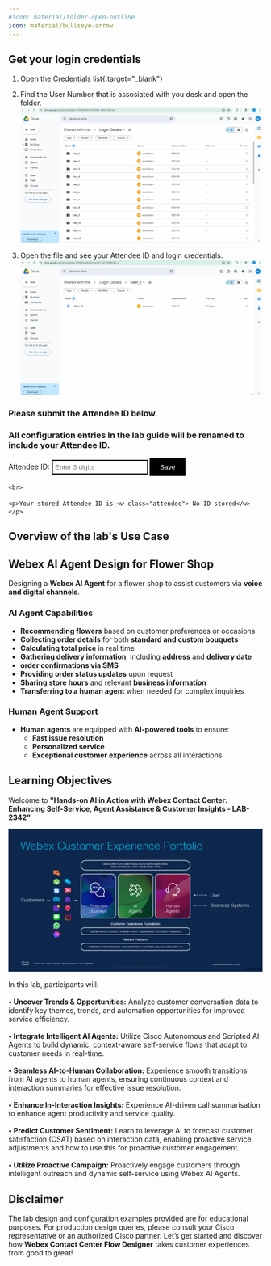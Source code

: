 ```yaml
---
#icon: material/folder-open-outline
icon: material/bullseye-arrow
---
```


## Get your login credentials

1. Open the [Credentials list](https://drive.google.com/drive/folders/1-fSiOtHiYdOO7QlSNkh-1Woz-O6ErUei?usp=sharing){:target="_blank"}

2. Find the User Number that is assosiated with you desk and open the folder.
    ![Profiles](../graphics/Lab1_AI_Agent/10.1.gif) 

3. Open the file and see your Attendee ID and login credentials. 
    ![Profiles](../graphics/Lab1_AI_Agent/10.2.gif) 
<style>
    /* Style for the button */
    button {
        background-color: black;
        color: white;
        border: none;
        padding: 10px 20px;
        cursor: pointer;
    }

    /* Style for the input element */
    input[type="text"] {
        border: 2px solid black;
        padding: 5px;
    }
</style>

<!-- Markdown content with embedded HTML -->
<div>
    <h3><b>Please submit the Attendee ID below.</b></h3> 
    <h3>All configuration entries in the lab guide will be renamed to include your Attendee ID.</h3>
    <form id="info">
        <label for="attendee">Attendee ID:</label>
        <input type="text" id="attendee" name="attendee" placeholder="Enter 3 digits" required>
        <button onclick="setValues()">Save</button>
    </form>

    <br>

    <p>Your stored Attendee ID is:<w class="attendee"> No ID stored</w></p>
</div>

## Overview of the lab's Use Case 

## Webex AI Agent Design for Flower Shop

Designing a **Webex AI Agent** for a flower shop to assist customers via **voice and digital channels**.

### AI Agent Capabilities

- **Recommending flowers** based on customer preferences or occasions  
- **Collecting order details** for both **standard and custom bouquets**  
- **Calculating total price** in real time  
- **Gathering delivery information**, including **address** and **delivery date**  
- **order confirmations via SMS**  
- **Providing order status updates** upon request  
- **Sharing store hours** and relevant **business information**  
- **Transferring to a human agent** when needed for complex inquiries  

### Human Agent Support

- **Human agents** are equipped with **AI-powered tools** to ensure:
  - **Fast issue resolution**  
  - **Personalized service**  
  - **Exceptional customer experience** across all interactions


## Learning Objectives

Welcome to **"Hands-on AI in Action with Webex Contact Center: Enhancing Self-Service, Agent Assistance & Customer Insights - LAB-2342"**

![Profiles](../graphics/NewLab/Overview/1.1.png)

In this lab, participants will: <br><br>
 **• Uncover Trends & Opportunities:** Analyze customer conversation data to identify key themes, trends, and automation opportunities for improved service efficiency. <br><br>
 **• Integrate Intelligent AI Agents:** Utilize Cisco Autonomous and Scripted AI Agents to build dynamic, context-aware self-service flows that adapt to customer needs in real-time. <br><br>
**• Seamless AI-to-Human Collaboration:** Experience smooth transitions from AI agents to human agents, ensuring continuous context and interaction summaries for effective issue resolution. <br><br>
**• Enhance In-Interaction Insights:** Experience AI-driven call summarisation to enhance agent productivity and service quality. <br><br>
**• Predict Customer Sentiment:** Learn to leverage AI to forecast customer satisfaction (CSAT) based on interaction data, enabling proactive service adjustments and how to use this for proactive customer engagement. <br><br>
**• Utilize Proactive Campaign:** Proactively engage customers through intelligent outreach and dynamic self-service using Webex AI Agents.

    
## Disclaimer
The lab design and configuration examples provided are for educational purposes. For production design queries, please consult your Cisco representative or an authorized Cisco partner.
Let’s get started and discover how **Webex Contact Center Flow Designer** takes customer experiences from good to great!

